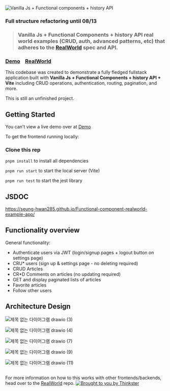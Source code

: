 ![Vanilla Js + Functional components + history API](logo_js.png)


### Full structure refactoring until 08/13

> ### Vanilla Js + Functional Components + history API real world examples (CRUD, auth, advanced patterns, etc) that adheres to the [RealWorld](https://github.com/gothinkster/realworld-example-apps) spec and API.

### [Demo](https://js-playground-two.vercel.app)&nbsp;&nbsp;&nbsp;&nbsp;[RealWorld](https://github.com/gothinkster/realworld)

This codebase was created to demonstrate a fully fledged fullstack application built with **Vanilla Js + Functional Components + history API + Vite** including CRUD operations, authentication, routing, pagination, and more.

This is still an unfinished project.


## Getting Started

You can't view a live demo over at [Demo](https://js-playground-two.vercel.app)

To get the frontend running locally:
### Clone this rep
`pnpm install` to install all dependencies

`pnpm run start` to start the local server (Vite)

`pnpm run test` to start the jest library 

## JSDOC
https://seung-hwan285.github.io/Functional-component-realworld-example-app/

## Functionality overview
General functionality:
- Authenticate users via JWT (login/signup pages + logout button on settings page)
- CRU* users (sign up & settings page - no deleting required)
- CRUD Articles
- CR*D Comments on articles (no updating required)
- GET and display paginated lists of articles
- Favorite articles
- Follow other users

## Architecture Design
![제목 없는 다이어그램 drawio (3)](https://github.com/Seung-hwan285/Functional-component-realworld-example-app/assets/74364667/f8a4535c-119b-46f0-8017-f9aa9a290b2c)

![제목 없는 다이어그램 drawio (4)](https://github.com/Seung-hwan285/Functional-component-realworld-example-app/assets/74364667/0ac78f98-3670-4852-b8b0-897ec86acb48)

![제목 없는 다이어그램 drawio (7)](https://github.com/Seung-hwan285/Functional-component-realworld-example-app/assets/74364667/5ef88954-8126-4757-a06a-7c88c4784366)

![제목 없는 다이어그램 drawio (9)](https://github.com/Seung-hwan285/Functional-component-realworld-example-app/assets/74364667/20f959bd-f36e-4175-ab92-12439a642e05)

![제목 없는 다이어그램 drawio (11)](https://github.com/Seung-hwan285/Functional-component-realworld-example-app/assets/74364667/aaf6adb2-2407-451d-aef8-b6b12f25745d)

##




For more information on how to this works with other frontends/backends, head over to the [RealWorld](https://github.com/gothinkster/realworld) repo.
[![Brought to you by Thinkster](https://raw.githubusercontent.com/gothinkster/realworld/master/media/end.png)](https://thinkster.io)